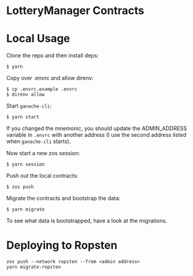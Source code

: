 # LotteryManager Contracts

# Local Usage

Clone the repo and then install deps:

```
$ yarn
```

Copy over .envrc and allow direnv:

```
$ cp .envrc.example .envrc
$ direnv allow
```

Start `ganache-cli`:

```
$ yarn start
```

If you changed the mnemonic, you should update the ADMIN_ADDRESS variable in `.envrc` with another address (I use the second address listed when `ganache-cli` starts).

Now start a new zos session:

```
$ yarn session
```

Push out the local contracts:

```
$ zos push
```

Migrate the contracts and bootstrap the data:

```
$ yarn migrate
```

To see what data is bootstrapped, have a look at the migrations.


# Deploying to Ropsten

```
zos push --network ropsten --from <admin address>
yarn migrate-ropsten
```
